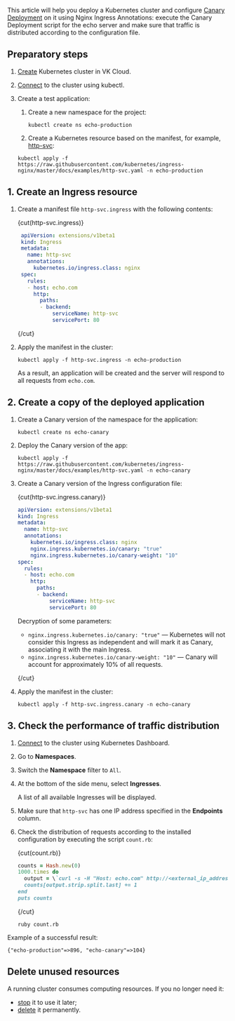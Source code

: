 This article will help you deploy a Kubernetes cluster and configure [Canary Deployment](https://kubernetes.github.io/ingress-nginx/user-guide/nginx-configuration/annotations/#canary) on it using Nginx Ingress Annotations: execute the Canary Deployment script for the echo server and make sure that traffic is distributed according to the configuration file.

## Preparatory steps

1. [Create](/ru/kubernetes/k8s/instructions/create-cluster/create-webui) Kubernetes cluster in VK Cloud.
1. [Connect](/ru/kubernetes/k8s/connect/kubectl) to the cluster using kubectl.
1. Create a test application:

   1. Create a new namespace for the project:

      ```console
      kubectl create ns echo-production
      ```

   1. Create a Kubernetes resource based on the manifest, for example, [http-svc](https://raw.githubusercontent.com/kubernetes/ingress-nginx/master/docs/examples/http-svc.yaml):

   ```console
   kubectl apply -f https://raw.githubusercontent.com/kubernetes/ingress-nginx/master/docs/examples/http-svc.yaml -n echo-production
   ```

## 1. Create an Ingress resource

1. Create a manifest file `http-svc.ingress` with the following contents:

   {cut(http-svc.ingress)}

   ```yaml
    apiVersion: extensions/v1beta1
    kind: Ingress
    metadata:
      name: http-svc
      annotations:
        kubernetes.io/ingress.class: nginx
    spec:
      rules:
      - host: echo.com
        http:
          paths:
          - backend:
              serviceName: http-svc
              servicePort: 80
    ```

   {/cut}

1. Apply the manifest in the cluster:

   ```console
   kubectl apply -f http-svc.ingress -n echo-production
   ```

   As a result, an application will be created and the server will respond to all requests from `echo.com`.

## 2. Create a copy of the deployed application

1. Create a Canary version of the namespace for the application:

   ```console
   kubectl create ns echo-canary
   ```

1. Deploy the Canary version of the app:

   ```console
   kubectl apply -f https://raw.githubusercontent.com/kubernetes/ingress-nginx/master/docs/examples/http-svc.yaml -n echo-canary
   ```

1. Create a Canary version of the Ingress configuration file:

   {cut(http-svc.ingress.canary)}

   ```yaml
   apiVersion: extensions/v1beta1
   kind: Ingress
   metadata:
     name: http-svc
     annotations:
       kubernetes.io/ingress.class: nginx
       nginx.ingress.kubernetes.io/canary: "true"
       nginx.ingress.kubernetes.io/canary-weight: "10"
   spec:
     rules:
     - host: echo.com
       http:
         paths:
         - backend:
             serviceName: http-svc
             servicePort: 80
   ```

   Decryption of some parameters:

   - `nginx.ingress.kubernetes.io/canary: "true"` — Kubernetes will not consider this Ingress as independent and will mark it as Canary, associating it with the main Ingress.
   - `nginx.ingress.kubernetes.io/canary-weight: "10"` — Canary will account for approximately 10% of all requests.

   {/cut}

1. Apply the manifest in the cluster:

   ```console
   kubectl apply -f http-svc.ingress.canary -n echo-canary
   ```

## 3. Check the performance of traffic distribution

1. [Connect](../../../connect/k8s-dashboard) to the cluster using Kubernetes Dashboard.
1. Go to **Namespaces**.
1. Switch the **Namespace** filter to `All`.
1. At the bottom of the side menu, select **Ingresses**.

   A list of all available Ingresses will be displayed.

1. Make sure that `http-svc` has one IP address specified in the **Endpoints** column.
1. Check the distribution of requests according to the installed configuration by executing the script `count.rb`:

   {cut(count.rb)}

   ```ruby
   counts = Hash.new(0)
   1000.times do
     output = \`curl -s -H "Host: echo.com" http://<external_ip_address> | grep 'pod namespace'\`
     counts[output.strip.split.last] += 1
   end
   puts counts
   ```

   {/cut}

   ```console
   ruby count.rb
   ```

Example of a successful result:

```console
{"echo-production"=>896, "echo-canary"=>104}
```

## Delete unused resources

A running cluster consumes computing resources. If you no longer need it:

- [stop](../../../instructions/manage-cluster#start_or_stop_cluster) it to use it later;
- [delete](../../../instructions/manage-cluster#delete_cluster) it permanently.
